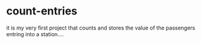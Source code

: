 # count-entries

it is my very first project that counts and stores the value of the passengers entring into a station....
